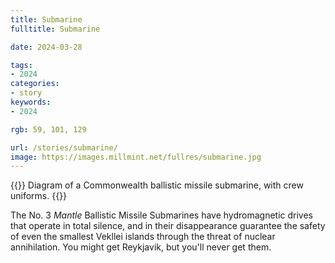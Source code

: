 ```yaml
---
title: Submarine
fulltitle: Submarine

date: 2024-03-28

tags:
- 2024
categories:
- story
keywords:
- 2024

rgb: 59, 101, 129

url: /stories/submarine/
image: https://images.millmint.net/fullres/submarine.jpg
---
```

{{<note caption>}}
Diagram of a Commonwealth ballistic missile submarine, with crew uniforms.
{{</note>}}

The No. 3 *Mantle* Ballistic Missile Submarines have hydromagnetic drives that operate in total silence, and in their disappearance guarantee the safety of even the smallest Vekllei islands through the threat of nuclear annihilation. You might get Reykjavik, but you'll never get them.